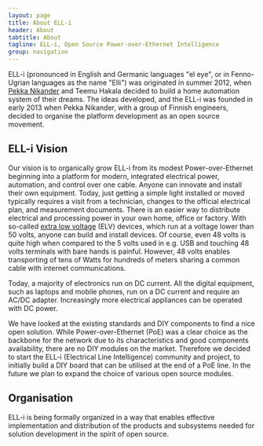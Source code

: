 ```yaml
---
layout: page
title: About ELL-i
header: About
tabtitle: About
tagline: ELL-i, Open Source Power-over-Ethernet Intelligence
group: navigation
---
```


ELL-i (pronounced in English and Germanic languages "el eye", or in
Fenno-Ugrian languages as the name "Elli") was originated in summer
2012, when [Pekka Nikander](http://www.pnr.iki.fi) and Teemu Hakala
decided to build a home automation system of their dreams.  The ideas
developed, and the ELL-i was founded in early 2013 when Pekka
Nikander, with a group of Finnish engineers, decided to organise the
platform development as an open source movement.

## ELL-i Vision

Our vision is to organically grow ELL-i from its modest
Power-over-Ethernet beginning into a platform for modern, integrated
electrical power, automation, and control over one cable.  Anyone can
innovate and install their own equipment.  Today, just getting a
simple light installed or moved typically requires a visit from a
technician, changes to the official electrical plan, and measurement
documents.  There is an easier way to distribute electrical and
processing power in your own home, office or factory. With so-called
[extra low voltage](http://en.wikipedia.org/wiki/Extra-low_voltage)
(ELV) devices, which run at a voltage lower than 50 volts, anyone can
build and install devices.  Of course, even 48 volts is quite high when
compared to the 5 volts used in e.g. USB and touching 48 volts
terminals with bare hands is painful.  However, 48 volts enables
transporting of tens of Watts for hundreds of meters sharing a common
cable with internet communications.

Today, a majority of electronics run on DC current.  All the digital
equipment, such as laptops and mobile phones, run on a DC current and
require an AC/DC adapter.  Increasingly more electrical appliances can
be operated with DC power.

We have looked at the existing standards and DIY components to find a
nice open solution.  While Power-over-Ethernet (PoE) was a clear
choice as the backbone for the network due to its characteristics and
good components availability, there are no DIY modules on the market.
Therefore we decided to start the ELL-i (Electrical Line Intelligence)
community and project, to initially build a DIY board that can be
utilised at the end of a PoE line.  In the future we plan to expand
the choice of various open source modules.

## Organisation

ELL-i is being formally organized in a way that enables effective
implementation and distribution of the products and subsystems needed
for solution development in the spirit of open source.
